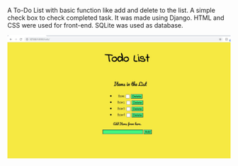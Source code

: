 

A To-Do List with basic function like add and delete to the list. A simple check box to check completed task. 
It was made using Django. HTML and CSS were used for front-end. SQLite was used as database.




<div align="center">
<img src="/templates/files/ss.jpg" >
</div>


